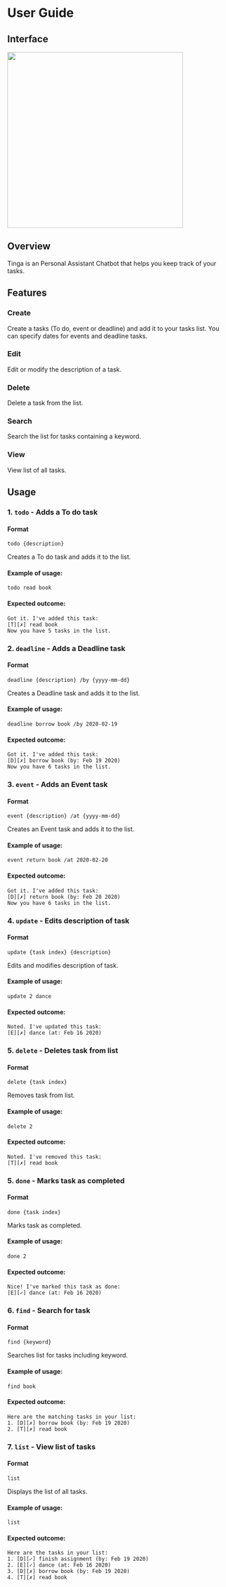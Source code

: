 # User Guide

## Interface
<img src="Ui.png" width="400">

## Overview
Tinga is an Personal Assistant Chatbot that helps you keep track of your tasks.

## Features 

### Create 
Create a tasks (To do, event or deadline) and add it to your tasks list.
You can specify dates for events and deadline tasks.

### Edit 
Edit or modify the description of a task.

### Delete 
Delete a task from the list.

### Search 
Search the list for tasks containing a keyword.

### View 
View list of all tasks.

## Usage

### 1. `todo` - Adds a To do task

#### Format

    todo {description} 

Creates a To do task and adds it to the list.

#### Example of usage: 

    todo read book

#### Expected outcome:

    Got it. I've added this task:
    [T][✗] read book
    Now you have 5 tasks in the list.

### 2. `deadline` - Adds a Deadline task

#### Format

    deadline {description} /by {yyyy-mm-dd}

Creates a Deadline task and adds it to the list.

#### Example of usage: 

    deadline borrow book /by 2020-02-19

#### Expected outcome:

    Got it. I've added this task:
    [D][✗] borrow book (by: Feb 19 2020)
    Now you have 6 tasks in the list.
    
### 3. `event` - Adds an Event task

#### Format

    event {description} /at {yyyy-mm-dd}

Creates an Event task and adds it to the list.

#### Example of usage: 

    event return book /at 2020-02-20

#### Expected outcome:

    Got it. I've added this task:
    [D][✗] return book (by: Feb 20 2020)
    Now you have 6 tasks in the list.
    
### 4. `update` - Edits description of task

#### Format

    update {task index} {description}

Edits and modifies description of task.

#### Example of usage: 

    update 2 dance

#### Expected outcome:

    Noted. I've updated this task:
    [E][✗] dance (at: Feb 16 2020)
    
### 5. `delete` - Deletes task from list

#### Format

    delete {task index}

Removes task from list.

#### Example of usage: 

    delete 2 

#### Expected outcome:

    Noted. I've removed this task:
    [T][✗] read book
   
### 5. `done` - Marks task as completed

#### Format

    done {task index}

Marks task as completed.

#### Example of usage: 

    done 2 

#### Expected outcome:

    Nice! I've marked this task as done:
    [E][✓] dance (at: Feb 16 2020)

### 6. `find` - Search for task

#### Format

    find {keyword}

Searches list for tasks including keyword.

#### Example of usage: 

    find book

#### Expected outcome:

    Here are the matching tasks in your list:
    1. [D][✗] borrow book (by: Feb 19 2020)
    2. [T][✗] read book
    
### 7. `list` - View list of tasks

#### Format

    list

Displays the list of all tasks.

#### Example of usage: 

    list

#### Expected outcome:

    Here are the tasks in your list:
    1. [D][✓] finish assignment (by: Feb 19 2020)
    2. [E][✓] dance (at: Feb 16 2020)
    3. [D][✗] borrow book (by: Feb 19 2020)
    4. [T][✗] read book
    
